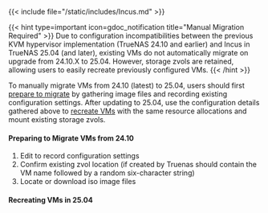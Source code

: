 &NewLine;

{{< include file="/static/includes/Incus.md" >}}

{{< hint type=important icon=gdoc_notification title="Manual Migration Required" >}}
Due to configuration incompatibilities between the previous KVM hypervisor implementation (TrueNAS 24.10 and earlier) and Incus in TrueNAS 25.04 (and later), existing VMs do not automatically migrate on upgrade from 24.10.X to 25.04.
However, storage zvols are retained, allowing users to easily recreate previously configured VMs.
{{< /hint >}}

To manually migrate VMs from 24.10 (latest) to 25.04, users should first [prepare to migrate](#preparing-to-migrate-vms-from-2410) by gathering image files and recording existing configuration settings.
After updating to 25.04, use the configuration details gathered above to [recreate VMs](#recreating-vms-in-2504) with the same resource allocations and mount existing storage zvols.

#### Preparing to Migrate VMs from 24.10

1. Edit to record configuration settings
2. Confirm existing zvol location (if created by Truenas should contain the VM name followed by a random six-character string)
3. Locate or download iso image files

#### Recreating VMs in 25.04

